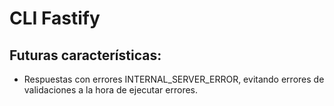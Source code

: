 # CLI Fastify


## Futuras características:
- Respuestas con errores INTERNAL_SERVER_ERROR, evitando errores de validaciones a la hora de ejecutar errores.